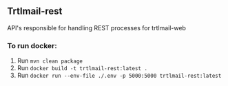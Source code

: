 ## Trtlmail-rest
API's responsible for handling REST processes for trtlmail-web

### To run docker:
1) Run `mvn clean package`
2) Run `docker build -t trtlmail-rest:latest .`
3) Run `docker run --env-file ./.env -p 5000:5000 trtlmail-rest:latest`
